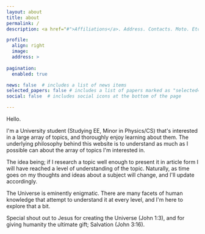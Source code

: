 ```yaml
---
layout: about
title: about
permalink: /
description: <a href="#">Affiliations</a>. Address. Contacts. Moto. Etc.

profile:
  align: right
  image: 
  address: >
 
pagination:
  enabled: true

news: false  # includes a list of news items
selected_papers: false # includes a list of papers marked as "selected={true}"
social: false  # includes social icons at the bottom of the page

---
```

Hello.  

I'm a University student (Studying EE, Minor in Physics/CS) that's interested in a large array of topics, and thoroughly enjoy learning about them. The underlying philosophy behind this website is to understand as much as I possible can about the array of topics I'm interested in.
  
The idea being; if I research a topic well enough to present it in article form I will have reached a level of understanding of the topic. Naturally, as time goes on my thoughts and ideas about a subject will change, and I'll update accordingly.
  
The Universe is eminently enigmatic. There are many facets of human knowledge that attempt to understand it at every level, and I'm here to explore that a bit.
  
Special shout out to Jesus for creating the Universe (John 1:3), and for giving humanity the ultimate gift; Salvation (John 3:16). 